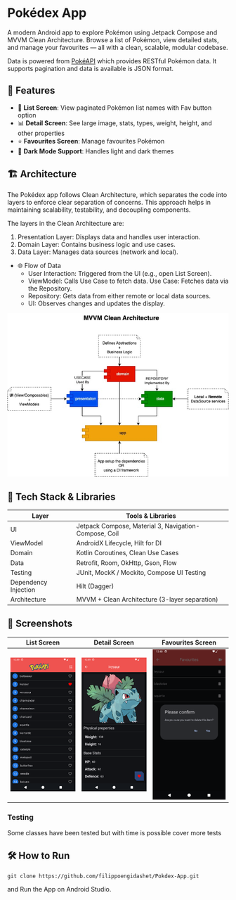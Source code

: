 # Pokédex App

A modern Android app to explore Pokémon using Jetpack Compose and MVVM Clean
Architecture. Browse a list of Pokémon, view detailed stats, and manage your favourites — all with a
clean, scalable,
modular codebase.

Data is powered from [PokéAPI](https://pokeapi.co/docs/v2) which provides RESTful Pokémon data.
It supports pagination and data is available is JSON format.

## 🚀 Features

- 🧾 **List Screen**: View paginated Pokémon list names with Fav button option
- 📊 **Detail Screen**: See large image, stats, types, weight, height, and other properties
- ⭐ **Favourites Screen**: Manage favourites Pokémon
- 🌙 **Dark Mode Support**: Handles light and dark themes

## 🏗️ Architecture

The Pokédex app follows Clean Architecture, which separates the code into layers to enforce clear
separation of concerns. This approach helps in maintaining scalability, testability, and decoupling
components.

The layers in the Clean Architecture are:

1. Presentation Layer: Displays data and handles user interaction.
2. Domain Layer: Contains business logic and use cases.
3. Data Layer: Manages data sources (network and local).

- 🌐 Flow of Data
    - User Interaction: Triggered from the UI (e.g., open List Screen).
    - ViewModel: Calls Use Case to fetch data. Use Case: Fetches data via the Repository.
    - Repository: Gets data from either remote or local data sources.
    - UI: Observes changes and updates the display.

![App Architecture](assets/app-architecture.jpg)

## 🧰 Tech Stack & Libraries

| Layer                | Tools & Libraries                                     |
|----------------------|-------------------------------------------------------|
| UI                   | Jetpack Compose, Material 3, Navigation-Compose, Coil |
| ViewModel            | AndroidX Lifecycle, Hilt for DI                       |
| Domain               | Kotlin Coroutines, Clean Use Cases                    |
| Data                 | Retrofit, Room, OkHttp, Gson, Flow                    |
| Testing              | JUnit, MockK / Mockito, Compose UI Testing            |
| Dependency Injection | Hilt (Dagger)                                         |
| Architecture         | MVVM + Clean Architecture (3-layer separation)        |

## 📸 Screenshots

| List Screen                   | Detail Screen                     | Favourites Screen                         |
|-------------------------------|-----------------------------------|-------------------------------------------|
| ![List](assets/poke-list.png) | ![Detail](assets/poke-detail.png) | ![Favourites](assets/poke-favourites.png) |

### Testing

Some classes have been tested but with time is possible cover more tests

## 🛠️ How to Run

```
git clone https://github.com/filippoengidashet/Pokdex-App.git
```

and Run the App on Android Studio.
